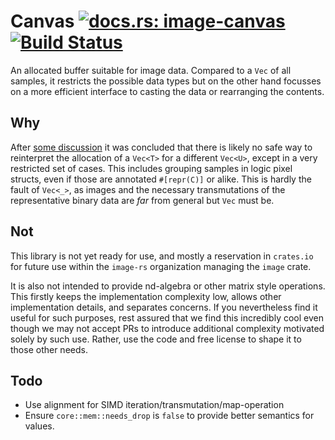 # Canvas [![docs.rs: image-canvas](https://docs.rs/image-canvas/badge.svg)](https://docs.rs/image-canvas) [![Build Status](https://travis-ci.org/image-rs/canvas.svg?branch=master)](https://travis-ci.org/image-rs/canvas) 

An allocated buffer suitable for image data. Compared to a `Vec` of all
samples, it restricts the possible data types but on the other hand focusses on
a more efficient interface to casting the data or rearranging the contents.

## Why

After [some discussion](https://github.com/image-rs/image/pull/885) it
was concluded that there is likely no safe way to reinterpret the allocation of
a `Vec<T>` for a different `Vec<U>`, except in a very restricted set of cases.
This includes grouping samples in logic pixel structs, even if those are
annotated `#[repr(C)]` or alike. This is hardly the fault of `Vec<_>`, as
images and the necessary transmutations of the representative binary data are
*far* from general but `Vec` must be.

## Not

This library is not yet ready for use, and mostly a reservation in `crates.io`
for future use within the `image-rs` organization managing the `image` crate.

It is also not intended to provide nd-algebra or other matrix style operations.
This firstly keeps the implementation complexity low, allows other
implementation details, and separates concerns. If you nevertheless find it
useful for such purposes, rest assured that we find this incredibly cool even
though we may not accept PRs to introduce additional complexity motivated
solely by such use. Rather, use the code and free license to shape it to those
other needs.

## Todo

* Use alignment for SIMD iteration/transmutation/map-operation
* Ensure `core::mem::needs_drop` is `false` to provide better semantics for values.


